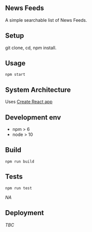 
## News Feeds
<!-- _One liner + link to confluence page_
_Screenshot of UI - optional_ -->
A simple searchable list of News Feeds.

## Setup
<!-- _stack - optional_
_How to build and run the code/app_ -->

git clone, cd, npm install.

## Usage

```
npm start
```

## System Architecture
<!-- _High level overview of system architecture_ -->
Uses [Create React app](https://create-react-app.dev/)

## Development env
 <!-- _How to run the development environment_
_Coding style convention ref optional, eg which linter to use_
_Linting, github pre-push hook - optional_ -->
- npm > 6
- node > 10

## Build
<!-- _How to run build_ -->
```
npm run build
```

## Tests
<!-- _How to carry out tests_ -->
```
npm run test
```

_NA_

## Deployment
<!-- _How to deploy the code/app into test/staging/production_ -->
_TBC_